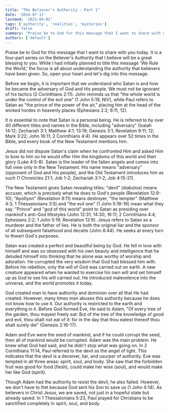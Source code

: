 ```yaml
---
title: "The Believer's Authority - Part 1"
date: '2014-07-11'
lastmod: '2023-04-02'
tags: ['authority', 'realities', 'mysteries']
draft: false
summary: "Praise be to God for this message that I want to share with you today. It is a four-part series on the Believer's Authority that I believe will be a great blessing to you."
authors: ['default']
---
```


Praise be to God for this message that I want to share with you today. It is a four-part series on the Believer's Authority that I believe will be a great blessing to you. While I had initially planned to title this message 'We Rule the World,' the focus is all about understanding the authority that believers have been given. So, open your heart and let's dig into this message.

Before we begin, it is important that we understand who Satan is and how he became the adversary of God and His people. We must not be ignorant of his tactics (2 Corinthians 2:11). John reminds us that "the whole world is under the control of the evil one" (1 John 5:19, NIV), while Paul refers to Satan as "the prince of the power of the air," placing him at the head of the wicked hordes in heavenly places (Ephesians 2:2; 6:11, 12).

It is essential to note that Satan is a personal being. He is referred to by over 40 different titles and names in the Bible, including "adversary" (Isaiah 14:12; Zechariah 3:1; Matthew 4:1; 13:19; Genesis 3:1; Revelation 9:11; 12; Mark 3:22; John 16:11; 2 Corinthians 4:4). He appears over 52 times in the Bible, and every book of the New Testament mentions him.

Jesus did not dispute Satan's claim when he confronted Him and asked Him to bow to him so he would offer Him the kingdoms of this world and their glory (Luke 4:5-8). Satan is the leader of the fallen angels and comes into full view only in the New Testament. His name means "adversary" (opponent of God and His people), and the Old Testament introduces him as such (1 Chronicles 21:1; Job 1-2; Zechariah 3:1-2; Job 4:15-21).

The New Testament gives Satan revealing titles: "devil" (diabolos) means accuser, which is precisely what he does to God's people (Revelation 12:9-10); "Apollyon" (Revelation 9:11) means destroyer; "the tempter" (Matthew 4:3; 1 Thessalonians 3:5) and "the evil one" (1 John 5:18-19) mean what they say. "Prince" and "god of this world" point to Satan as presiding over mankind's anti-God lifestyles (John 12:31; 14:30; 16:11; 2 Corinthians 4:4; Ephesians 2:2; 1 John 5:19; Revelation 12:9). Jesus refers to Satan as a murderer and the father of lies. He is both the original liar and the sponsor of all subsequent falsehood and deceits (John 8:44). He seeks at every turn to thwart God's purposes.

Satan was created a perfect and beautiful being by God. He fell in love with himself and was so obsessed with his own beauty and intelligence that he deluded himself into thinking that he alone was worthy of worship and adoration. He corrupted the very wisdom that God had blessed him with. Before his rebellion, only the will of God was carried out on earth. A new creature appeared when he wanted to exercise his own will and set himself up as God to see his will carried out. He introduced malevolence into the universe, and the world promotes it today.

God created man to have authority and dominion over all that He had created. However, many times man abuses this authority because he does not know how to use it. Our authority is restricted to the earth and everything in it. Before God formed Eve, He said to Adam, "Of every tree of the garden, thou mayest freely eat: But of the tree of the knowledge of good and evil, thou shalt not eat of it: for in the day that thou eatest thereof thou shalt surely die" (Genesis 2:16-17).

Adam and Eve were the seed of mankind, and if he could corrupt the seed, then all of mankind would be corrupted. Adam was the main problem. He knew what God had said, and he didn't stop what was going on. In 2 Corinthians 11:14, Paul referred to the devil as the angel of light. This indicates that the devil is a deceiver, liar, and usurper of authority. Eve was tempted in all three areas: spirit, soul, and body. She saw that the forbidden fruit was good for food (flesh), could make her wise (soul), and would make her like God (spirit).

Though Adam had the authority to resist the devil, he also failed. However, we don't have to fret because God sent his Son to save us (1 John 4:14). As believers in Christ Jesus, we are saved, not just in a hopeful state but already saved. In 1 Thessalonians 5:23, Paul prayed for Christians to be sanctified completely in spirit, soul, and body.
